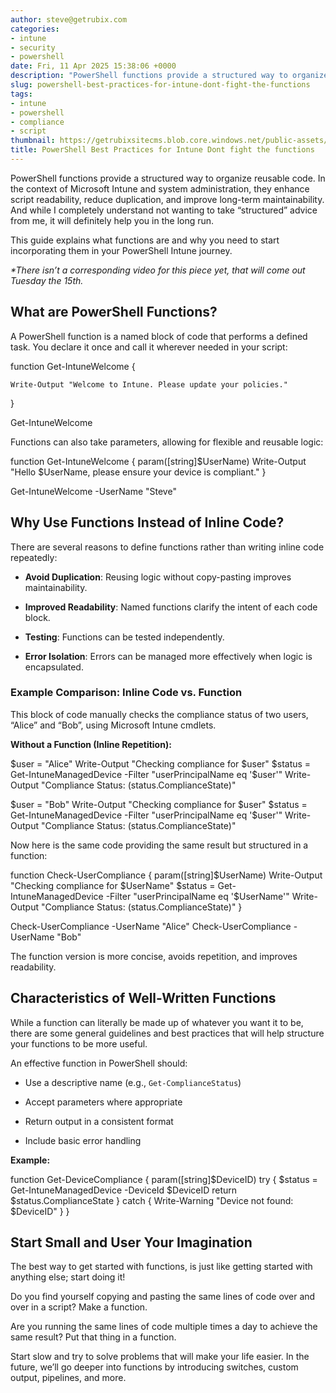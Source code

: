 ```yaml
---
author: steve@getrubix.com
categories:
- intune
- security
- powershell
date: Fri, 11 Apr 2025 15:38:06 +0000
description: "PowerShell functions provide a structured way to organize reusable code. In the context of Microsoft Intune and system administration, they enhance script readability, reduce duplication, and improve long-term maintainability. And while I completely understand not wanting to take “structured” advice from me, it will definitely help you."
slug: powershell-best-practices-for-intune-dont-fight-the-functions
tags:
- intune
- powershell
- compliance
- script
thumbnail: https://getrubixsitecms.blob.core.windows.net/public-assets/content/v1/thumbnails/powershell-best-practices-for-intune-dont-fight-the-functions_thumbnail.jpg
title: PowerShell Best Practices for Intune Dont fight the functions
---
```


PowerShell functions provide a structured way to organize reusable code. In the context of Microsoft Intune and system administration, they enhance script readability, reduce duplication, and improve long-term maintainability. And while I completely understand not wanting to take “structured” advice from me, it will definitely help you in the long run.

This guide explains what functions are and why you need to start incorporating them in your PowerShell Intune journey.

_\*There isn’t a corresponding video for this piece yet, that will come out Tuesday the 15th._

What are PowerShell Functions?
------------------------------

A PowerShell function is a named block of code that performs a defined task. You declare it once and call it wherever needed in your script:

function Get-IntuneWelcome {

    Write-Output "Welcome to Intune. Please update your policies."

}

Get-IntuneWelcome

Functions can also take parameters, allowing for flexible and reusable logic:

function Get-IntuneWelcome {
    param(\[string\]$UserName)
    Write-Output "Hello $UserName, please ensure your device is compliant."
}

Get-IntuneWelcome -UserName "Steve"

Why Use Functions Instead of Inline Code?
-----------------------------------------

There are several reasons to define functions rather than writing inline code repeatedly:

-   **Avoid Duplication**: Reusing logic without copy-pasting improves maintainability.
    
-   **Improved Readability**: Named functions clarify the intent of each code block.
    
-   **Testing**: Functions can be tested independently.
    
-   **Error Isolation**: Errors can be managed more effectively when logic is encapsulated.
    

### Example Comparison: Inline Code vs. Function

This block of code manually checks the compliance status of two users, “Alice” and “Bob”, using Microsoft Intune cmdlets.

**Without a Function (Inline Repetition):**

$user = "Alice"
Write-Output "Checking compliance for $user"
$status = Get-IntuneManagedDevice -Filter "userPrincipalName eq '$user'"
Write-Output "Compliance Status: $($status.ComplianceState)"

$user = "Bob"
Write-Output "Checking compliance for $user"
$status = Get-IntuneManagedDevice -Filter "userPrincipalName eq '$user'"
Write-Output "Compliance Status: $($status.ComplianceState)"

Now here is the same code providing the same result but structured in a function:

function Check-UserCompliance {
    param(\[string\]$UserName)
    Write-Output "Checking compliance for $UserName"
    $status = Get-IntuneManagedDevice -Filter "userPrincipalName eq '$UserName'"
    Write-Output "Compliance Status: $($status.ComplianceState)"
}

Check-UserCompliance -UserName "Alice"
Check-UserCompliance -UserName "Bob"

The function version is more concise, avoids repetition, and improves readability.

Characteristics of Well-Written Functions
-----------------------------------------

While a function can literally be made up of whatever you want it to be, there are some general guidelines and best practices that will help structure your functions to be more useful.

An effective function in PowerShell should:

-   Use a descriptive name (e.g., `Get-ComplianceStatus`)
    
-   Accept parameters where appropriate
    
-   Return output in a consistent format
    
-   Include basic error handling
    

**Example:**

function Get-DeviceCompliance {
    param(\[string\]$DeviceID)
    try {
        $status = Get-IntuneManagedDevice -DeviceId $DeviceID
        return $status.ComplianceState
    } catch {
        Write-Warning "Device not found: $DeviceID"
    }
}

Start Small and User Your Imagination
-------------------------------------

The best way to get started with functions, is just like getting started with anything else; start doing it!

Do you find yourself copying and pasting the same lines of code over and over in a script? Make a function.

Are you running the same lines of code multiple times a day to achieve the same result? Put that thing in a function.

Start slow and try to solve problems that will make your life easier. In the future, we’ll go deeper into functions by introducing switches, custom output, pipelines, and more.
